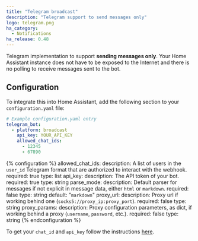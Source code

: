 ```yaml
---
title: "Telegram broadcast"
description: "Telegram support to send messages only"
logo: telegram.png
ha_category:
  - Notifications
ha_release: 0.48
---
```


Telegram implementation to support **sending messages only**. Your Home Assistant instance does not have to be exposed to the Internet and there is no polling to receive messages sent to the bot.

## Configuration

To integrate this into Home Assistant, add the following section to your `configuration.yaml` file:

```yaml
# Example configuration.yaml entry
telegram_bot:
  - platform: broadcast
    api_key: YOUR_API_KEY
    allowed_chat_ids:
      - 12345
      - 67890
```

{% configuration %}
allowed_chat_ids:
  description: A list of users in the `user_id` Telegram format that are authorized to interact with the webhook.
  required: true
  type: list
api_key:
  description: The API token of your bot.
  required: true
  type: string
parse_mode:
  description: Default parser for messages if not explicit in message data, either `html` or `markdown`.
  required: false
  type: string
  default: "`markdown`"
proxy_url:
  description: Proxy url if working behind one (`socks5://proxy_ip:proxy_port`).
  required: false
  type: string
proxy_params:
  description: Proxy configuration parameters, as dict, if working behind a proxy (`username`, `password`, etc.).
  required: false
  type: string
{% endconfiguration %}

To get your `chat_id` and `api_key` follow the instructions [here](/components/telegram).
